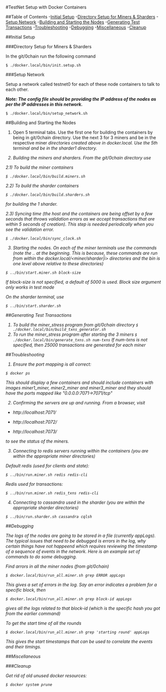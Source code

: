 #TestNet Setup with Docker Containers

##Table of Contents
	-[Initial Setup](#initial-setup)
		-[Directory Setup for Miners & Sharders](#directory-setup-for-miners-&-sharders)
		-[Setup Network](#setup-network)
	-[Building and Starting the Nodes](#building-and-starting-the-nodes)
	-[Generating Test Transactions](#generating-test-transactions)
	-[Troubleshooting](#troubleshooting)
	-[Debugging](#debugging)
	-[Miscellaneous](#miscellaneous)
		-[Cleanup](#cleanup)

##Initial Setup

###Directory Setup for Miners & Sharders 

In the git/0chain run the following command
```
$ ./docker.local/bin/init.setup.sh
```

###Setup Network

Setup a network called testnet0 for each of these node containers to talk to each other.

***Note: The config file should be providing the IP address of the nodes as per the IP addresses in this network.***
```
$ ./docker.local/bin/setup_network.sh
```

##Building and Starting the Nodes

1) Open 5 terminal tabs. Use the first one for building the containers by being in git/0chain directory. Use the next 3 for 3 miners and be in the respective miner<i> directories created above in docker.local. Use the 5th terminal and be in the sharder1 directory.

2) Building the miners and sharders. From the git/0chain directory use

2.1) To build the miner containers
```
$ ./docker.local/bin/build.miners.sh
```
2.2) To build the sharder containers
```
$ ./docker.local/bin/build.sharders.sh
```
for building the 1 sharder.

2.3) Syncing time (the host and the containers are being offset by a few seconds that throws validation errors as we accept transactions that are within 5 seconds of creation). This step is needed periodically when you see the validation error.
```
$ ./docker.local/bin/sync_clock.sh
```

3) Starting the nodes. On each of the miner terminals use the commands (note the .. at the beginning. This is because, these commands are run from within the docker.local/<miner/sharder|i> directories and the bin is one level above relative to these directories)


```
$ ../bin/start.miner.sh block-size
```
If block-size is not specified, a default of 5000 is used. Block size argument only works in test mode

On the sharder terminal, use
```
$ ../bin/start.sharder.sh
```
##Generating Test Transactions

1) To build the miner_stress program from git/0chain directory
```$ ./docker.local/bin/build_txns_generator.sh```
2) To run the miner_stress program after starting the 3 miners
```$ ./docker.local/bin/generate_txns.sh num-txns```
If num-txns is not specified, then 25000 transactions are generated for each miner

##Troubleshooting

1) Ensure the port mapping is all correct:
```
$ docker ps
```
This should display a few containers and should include containers with images miner1_miner, miner2_miner and miner3_miner and they should have the ports mapped like "0.0.0.0:7071->7071/tcp"

2) Confirming the servers are up and running. From a browser, visit

- http://localhost:7071/

- http://localhost:7072/

- http://localhost:7073/

to see the status of the miners.

3) Connecting to redis servers running within the containers (you are within the appropriate miner directories)

Default redis (used for clients and state):
```
$ ../bin/run.miner.sh redis redis-cli
```
Redis used for transactions:
```
$ ../bin/run.miner.sh redis_txns redis-cli
```
4) Connecting to cassandra used in the sharder (you are within the appropriate sharder directories)
```
$ ../bin/run.sharder.sh cassandra cqlsh
```
##Debugging

The logs of the nodes are going to be stored in a file (currently appLogs). The typical issues that need to be debugged is errors in the log, why certain things have not happeend which requires reviewing the timestamp of a sequence of events in the network. Here is an example set of commands to do some debugging.

Find arrors in all the miner nodes (from git/0chain)
```
$ docker.local/bin/run_all.miner.sh grep ERROR appLogs
```
This gives a set of errors in the log. Say an error indicates a problem for a specific block, then
```
$ docker.local/bin/run_all.miner.sh grep block-id appLogs
```
gives all the logs related to that block-id (which is the specific hash you got from the earlier command)

To get the start time of all the rounds
```
$ docker.local/bin/run_all.miner.sh grep 'starting round' appLogs
```
This gives the start timestamps that can be used to correlate the events and their timings.

##Miscellaneous

###Cleanup

Get rid of old unused docker resources:
```
$ docker system prune
```